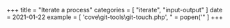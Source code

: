 +++
title = "Iterate a process"
categories = [ "iterate", "input-output" ]
date = 2021-01-22
example = [
   'cove\git-tools\git-touch.php', " = popen('"
]
+++
